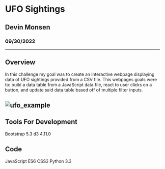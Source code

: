 # UFO Sightings
## Devin Monsen
### 09/30/2022
---
## Overview

In this challenge my goal was to create an interactive webpage displaying data of UFO sightings provided from a CSV file. This webpages goals were to: build a data table from a JavaScript data file, react to user clicks on a button, and update said data table based off of multiple filter inputs.

![ufo_example](https://user-images.githubusercontent.com/108428454/193361973-dc796d34-046d-447e-8d53-1881814cb219.PNG)
---
## Tools For Development

Bootstrap 5.3
d3 4.11.0

## Code

JavaScript ES6
CSS3
Python 3.3

